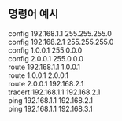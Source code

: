 <h2>명령어 예시</h2>
config 192.168.1.1 255.255.255.0<br>
config 192.168.2.1 255.255.255.0<br>
config 1.0.0.1 255.0.0.0<br>
config 2.0.0.1 255.0.0.0<br>
route 192.168.1.1 1.0.0.1<br>
route 1.0.0.1 2.0.0.1<br>
route 2.0.0.1 192.168.2.1<br>
tracert 192.168.1.1 192.168.2.1<br>
ping 192.168.1.1 192.168.2.1<br>
ping 192.168.1.1 192.168.3.1<br>
